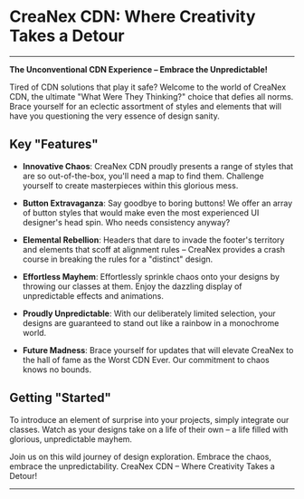 # CreaNex CDN: Where Creativity Takes a Detour

---

**The Unconventional CDN Experience – Embrace the Unpredictable!**

Tired of CDN solutions that play it safe? Welcome to the world of CreaNex CDN, the ultimate "What Were They Thinking?" choice that defies all norms. Brace yourself for an eclectic assortment of styles and elements that will have you questioning the very essence of design sanity.

## Key "Features"

- **Innovative Chaos**: CreaNex CDN proudly presents a range of styles that are so out-of-the-box, you'll need a map to find them. Challenge yourself to create masterpieces within this glorious mess.

- **Button Extravaganza**: Say goodbye to boring buttons! We offer an array of button styles that would make even the most experienced UI designer's head spin. Who needs consistency anyway?

- **Elemental Rebellion**: Headers that dare to invade the footer's territory and elements that scoff at alignment rules – CreaNex provides a crash course in breaking the rules for a "distinct" design.

- **Effortless Mayhem**: Effortlessly sprinkle chaos onto your designs by throwing our classes at them. Enjoy the dazzling display of unpredictable effects and animations.

- **Proudly Unpredictable**: With our deliberately limited selection, your designs are guaranteed to stand out like a rainbow in a monochrome world.

- **Future Madness**: Brace yourself for updates that will elevate CreaNex to the hall of fame as the Worst CDN Ever. Our commitment to chaos knows no bounds.

## Getting "Started"

To introduce an element of surprise into your projects, simply integrate our classes. Watch as your designs take on a life of their own – a life filled with glorious, unpredictable mayhem.

Join us on this wild journey of design exploration. Embrace the chaos, embrace the unpredictability. CreaNex CDN – Where Creativity Takes a Detour!

---

